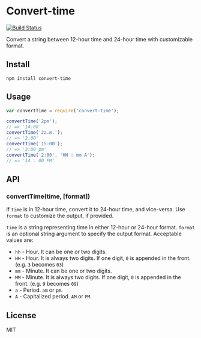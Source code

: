 # Convert-time

[![Build Status](https://travis-ci.org/sungwoncho/convert-time.svg?branch=master)](https://travis-ci.org/sungwoncho/convert-time)

Convert a string between 12-hour time and 24-hour time with customizable format.


## Install

    npm install convert-time


## Usage

```js
var convertTime = require('convert-time');

convertTime('2pm');
// => '14:00'
convertTime('2a.m.');
// => '2:00'
convertTime('15:00');
// => '3:00 pm'
convertTime('2:00', 'HH : mm A');
// => '14 : 00 PM'
```


## API

### convertTime(time, [format])

If `time` is in 12-hour time, convert it to 24-hour time, and vice-versa. Use
`format` to customize the output, if provided.

`time` is a string representing time in either 12-hour or 24-hour format.
`format` is an optional string argument to specify the output format. Acceptable
values are:

* `hh` - Hour. It can be one or two digits.
* `HH` - Hour. It is always two digits. If one digit, `0` is appended in
the front. (e.g. `3` becomes `03`)
* `mm` - Minute. It can be one or two digits.
* `MM` - Minute. It is always two digits. If one digit, `0` is appended in
the front. (e.g. `9` becomes `09`)
* `a` - Period. `am` or `pm`.
* `A` - Capitalized period. `AM` or `PM`.


## License

MIT
